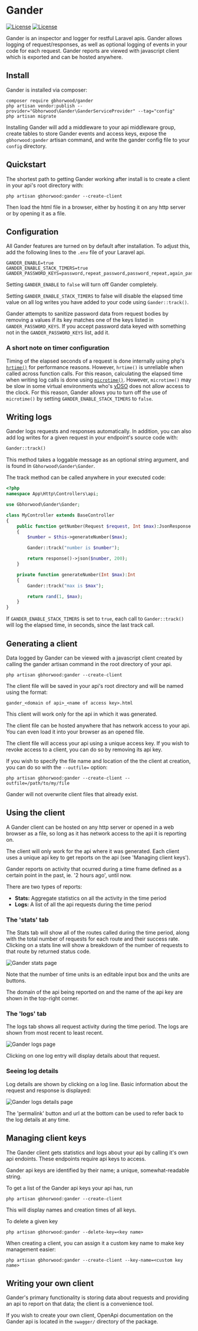 # Gander
[![License](http://poser.pugx.org/gbhorwood/gander/license)](https://packagist.org/packages/gbhorwood/gander)
[![License](http://poser.pugx.org/gbhorwood/gander/require/php)](https://packagist.org/packages/gbhorwood/gander)

Gander is an inspector and logger for restful Laravel apis. Gander allows logging of request/responses, as well as optional logging of events in your code for each request. Gander reports are viewed with javascript client which is exported and can be hosted anywhere.

## Install
Gander is installed via composer:

```shell
composer require gbhorwood/gander
php artisan vendor:publish --provider="Gbhorwood\Gander\GanderServiceProvider" --tag="config"
php artisan migrate
```

Installing Gander will add a middleware to your api middleware group, create tables to store Gander events and access keys, expose the `gbhorwood:gander` artisan command, and write the gander config file to your `config` directory.

## Quickstart
The shortest path to getting Gander working after install is to create a client in your api's root directory with:

```shell
php artisan gbhorwood:gander --create-client
```

Then load the html file in a browser, either by hosting it on any http server or by opening it as a file.

## Configuration
All Gander features are turned on by default after installation. To adjust this, add the following lines to the `.env` file of your Laravel api.

```
GANDER_ENABLE=true
GANDER_ENABLE_STACK_TIMERS=true
GANDER_PASSWORD_KEYS=password,repeat_password,password_repeat,again_password,password_again
```

Setting `GANDER_ENABLE` to `false` will turn off Gander completely.

Setting `GANDER_ENABLE_STACK_TIMERS` to false will disable the elapsed time value on all log writes you have added to your code using `Gander::track()`.

Gander attempts to sanitize password data from request bodies by removing a values if its key matches one of the keys listed in `GANDER_PASSWORD_KEYS`. If you accept password data keyed with something not in the `GANDER_PASSWORD_KEYS` list, add it.

### A short note on timer configuration
Timing of the elapsed seconds of a request is done internally using php's [`hrtime()`](https://www.php.net/manual/en/function.hrtime.php) for performance reasons. However, `hrtime()` is unreliable when called across function calls. For this reason, calculating the elapsed time when writing log calls is done using [`microtime()`](https://www.php.net/manual/en/function.microtime.php). However, `microtime()` may be slow in some virtual environments who's [vDSO](https://man7.org/linux/man-pages/man7/vdso.7.html) does not allow access to the clock. For this reason, Gander allows you to turn off the use of `microtime()` by setting `GANDER_ENABLE_STACK_TIMERS` to `false`.

## Writing logs
Gander logs requests and responses automatically. In addition, you can also add log writes for a given request in your endpoint's source code with:

```php
Gander::track()
```

This method takes a loggable message as an optional string argument, and is found in `Gbhorwood\Gander\Gander`.

The track method can be called anywhere in your executed code:

```php
<?php
namespace App\Http\Controllers\api;

use Gbhorwood\Gander\Gander;

class MyController extends BaseController
{
    public function getNumber(Request $request, Int $max):JsonResponse
    {
        $number = $this->generateNumber($max);

        Gander::track("number is $number");

        return response()->json($number, 200);
    }

    private function generateNumber(Int $max):Int
    {
        Gander::track("max is $max");

        return rand(1, $max);
    }
}
```

If `GANDER_ENABLE_STACK_TIMERS` is set to `true`, each call to `Gander::track()` will log the elapsed time, in seconds, since the last track call.

## Generating a client
Data logged by Gander can be viewed with a javascript client created by calling the gander artisan command in the root directory of your api.

```shell
php artisan gbhorwood:gander --create-client
```

The client file will be saved in your api's root directory and will be named using the format:

```
gander_<domain of api>_<name of access key>.html
```

This client will work only for the api in which it was generated. 

The client file can be hosted anywhere that has network access to your api. You can even load it into your browser as an opened file.

The client file will access your api using a unique access key. If you wish to revoke access to a client, you can do so by removing its api key.

If you wish to specify the file name and location of the the client at creation, you can do so with the `--outfile=` option:

```shell
php artisan gbhorwood:gander --create-client --outfile=/path/to/my/file
```

Gander will not overwrite client files that already exist.

## Using the client
A Gander client can be hosted on any http server or opened in a web browser as a file, so long as it has network access to the api it is reporting on.

The client will only work for the api where it was generated. Each client uses a unique api key to get reports on the api (see 'Managing client keys').

Gander reports on activity that ocurred during a time frame defined as a certain point in the past, ie. '2 hours ago', until now.

There are two types of reports:

 * **Stats:** Aggregate statistics on all the activity in the time period
 * **Logs:** A list of all the api requests during the time period

### The 'stats' tab
The Stats tab will show all of the routes called during the time period, along with the total number of requests for each route and their success rate. Clicking on a stats line will show a breakdown of the number of requests to that route by returned status code.

![Gander stats page](https://gander.fruitbat.studio/images/readme_stats_page.png)

Note that the number of time units is an editable input box and the units are buttons.

The domain of the api being reported on and the name of the api key are shown in the top-right corner.

### The 'logs' tab
The logs tab shows all request activity during the time period. The logs are shown from most recent to least recent.

![Gander logs page](https://gander.fruitbat.studio/images/readme_logs_page.png)

Clicking on one log entry will display details about that request.

### Seeing log details
Log details are shown by clicking on a log line. Basic information about the request and response is displayed:

![Gander logs details page](https://gander.fruitbat.studio/images/readme_logs_details_page.png)

The 'permalink' button and url at the bottom can be used to refer back to the log details at any time.

## Managing client keys
The Gander client gets statistics and logs about your api by calling it's own api endoints. These endpoints require api keys to access. 

Gander api keys are identified by their name; a unique, somewhat-readable string.

To get a list of the Gander api keys your api has, run

```shell
php artisan gbhorwood:gander --create-client
```

This will display names and creation times of all keys. 

To delete a given key

```shell
php artisan gbhorwood:gander --delete-key=<key name>
```

When creating a client, you can assign it a custom key name to make key management easier:

```shell
php artisan gbhorwood:gander --create-client --key-name=<custom key name>
```

## Writing your own client
Gander's primary functionality is storing data about requests and providing an api to report on that data; the client is a convenience tool.

If you wish to create your own client, OpenApi documentation on the Gander api is located in the `swagger/` directory of the package.
